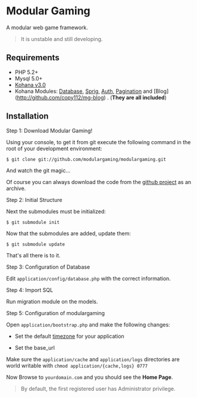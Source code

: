 # Modular Gaming

A modular web game framework.

> It is unstable and still developing.

## Requirements

* PHP 5.2+
* Mysql 5.0+
* [Kohana v3.0](http://github.com/kohana/kohana)
* Kohana Modules: [Database](http://github.com/kohana/database), [Sprig](http://github.com/kohana/sprig), [Auth](http://github.com/copy112/A1), [Pagination](http://github.com/kohana/pagination) and [Blog] (http://github.com/copy112/mg-blog)  . (**They are all included**)

## Installation

Step 1: Download Modular Gaming!

Using your console, to get it from git execute the following command in the root of your development environment:

	$ git clone git://github.com/modulargaming/modulargaming.git

And watch the git magic...

Of course you can always download the code from the [github project](http://github.com/modulargaming/modulargaming) as an archive.

Step 2: Initial Structure

Next the submodules must be initialized:

	$ git submodule init
	
Now that the submodules are added, update them:

	$ git submodule update

That's all there is to it.

Step 3: Configuration of Database

Edit `application/config/database.php` with the correct information.

Step 4: Import SQL

Run migration module on the models.

Step 5: Configuration of modulargaming

Open `application/bootstrap.php` and make the following changes: 

* Set the default [timezone](http://php.net/timezones) for your application

* Set the base_url 

Make sure the `application/cache` and `application/logs` directories are world writable with `chmod application/{cache,logs} 0777`


Now Browse to `yourdomain.com` and you should see the **Home Page**.

> By default, the first registered user has Administrator privilege.

